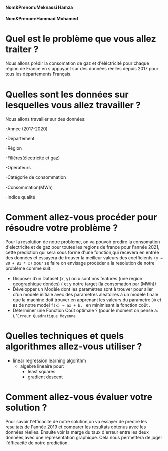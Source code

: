 #### Nom&Prenom:Meknassi Hamza
#### Nom&Prenom:Hammad Mohamed
# Quel est le problème que vous allez traiter ?

Nous allons prédir la consomation de gaz et d'éléctricité pour chaque région de France en s'appuyant sur des données réelles depuis 2017 pour tous les départements Français.

# Quelles sont les données sur lesquelles vous allez travailler ?

Nous allons travailler sur des données:

-Année (2017-2020)

-Département

-Région

-Filières(électricité et gaz)

-Opérateurs

-Catégorie de consommation

-Consommation(MWh)

-Indice qualité

# Comment allez-vous procéder pour résoudre votre problème ?

Pour la resolution de notre probleme, on va pouvoir predire la consomation 
d'electricite et de gaz pour toutes les regions de france pour l'année 2021, cette prediction qui sera sous forme d'une fonction,qui recevera en entrée des données et essayera de trouver la meilleur valeurs des coefficients 
```(y = B0 + B1 * x)``` pour se faire on envisage procéder a la resolution de notre probléme comme suit: 
- Disposer d’un Dataset (x, y) où x sont nos features (une region geographique donées) ( et y notre  target (la consomation par (MWh)) 
- Développer un Modèle dont les paramètres sont à trouver pour aller d'un modele initiale avec des parametres aleatoires à un modele finale que la machine doit trouver en apprenant les valeurs du parametre  ```B0``` et ```B1``` de notre  model ```f(x) = ax + b. ``` en minimisant la fonction coût . 
- Déterminer une Fonction Coût optimale ? (pour le moment on pense a: ``L’Erreur Quadratique Moyenne``

# Quelles techniques et quels algorithmes allez-vous utiliser ?

- linear regression learning algorithm
    - algebre lineaire pour: 
        - least squares
        - gradient descent

# Comment allez-vous évaluer votre solution ?

Pour savoir l'éfficacite de notre solution,on va essayer de predire les resultats de l'année 2019 et comparer les resultats obtenus avec les données réelles. Ensuite voir la marge du  taux d'erreur entre les deux données,avec une representation graphique. Cela nous permettera de juger l'éfficacité de notre prediction. 

